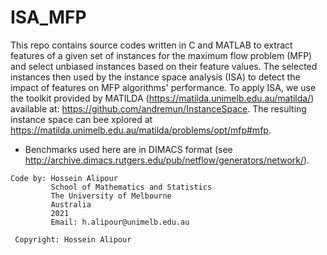 # ISA_MFP
This repo contains source codes written in C and MATLAB to extract features of a given set of instances for the maximum flow problem (MFP) and select unbiased instances based on their feature values. The selected instances then used by the instance space analysis (ISA) to detect the impact of features on MFP algorithms' performance. 
To apply ISA, we use the toolkit provided by MATILDA (https://matilda.unimelb.edu.au/matilda/) available at: https://github.com/andremun/InstanceSpace. The resulting instance space can bee xplored at https://matilda.unimelb.edu.au/matilda/problems/opt/mfp#mfp.

* Benchmarks used here are in DIMACS format (see http://archive.dimacs.rutgers.edu/pub/netflow/generators/network/).

```
Code by: Hossein Alipour
         School of Mathematics and Statistics
         The University of Melbourne
         Australia
         2021
         Email: h.alipour@unimelb.edu.au
 
 Copyright: Hossein Alipour
 ```
